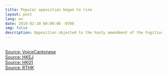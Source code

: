 ```yaml
---
title: Popular opposition began to rise
layout: post
lang: en
date: 2019-02-20 00:00:00 -0700
img: false
description: Opposition objected to the hasty amendment of the Fugitives bill
---
```


<br>[Source: VoiceCantonese](https://www.voacantonese.com/a/hk-civil-groups-and-lawmakers-statement-on-extradition-arrangement/4795805.html)
<br>[Source: HKEJ](https://www2.hkej.com/instantnews/current/article/2062967/%E9%A6%99%E6%B8%AF%E6%B0%91%E9%96%93%E6%96%A5%E4%BF%AE%E8%A8%82%E9%80%83%E7%8A%AF%E6%A2%9D%E4%BE%8B%E5%A6%82%E9%80%81%E4%BA%BA%E5%8F%97%E6%AD%BB)
<br>[Source: HK01](https://www.hk01.com/%E6%94%BF%E6%83%85/297492/%E4%BF%AE%E4%BE%8B%E7%A7%BB%E4%BA%A4%E9%80%83%E7%8A%AF-%E5%9C%98%E9%AB%94%E8%81%AF%E5%90%88%E8%81%B2%E6%98%8E%E5%8F%8D%E4%BF%AE%E4%BE%8B-%E6%86%82%E7%B6%93%E6%BF%9F%E7%BD%AA%E6%88%90%E4%B8%AD%E6%B8%AF%E5%BC%95%E6%B8%A1%E5%80%9F%E5%8F%A3)
<br>[Source: RTHK](https://news.rthk.hk/rthk/ch/component/k2/1443885-20190220.htm)